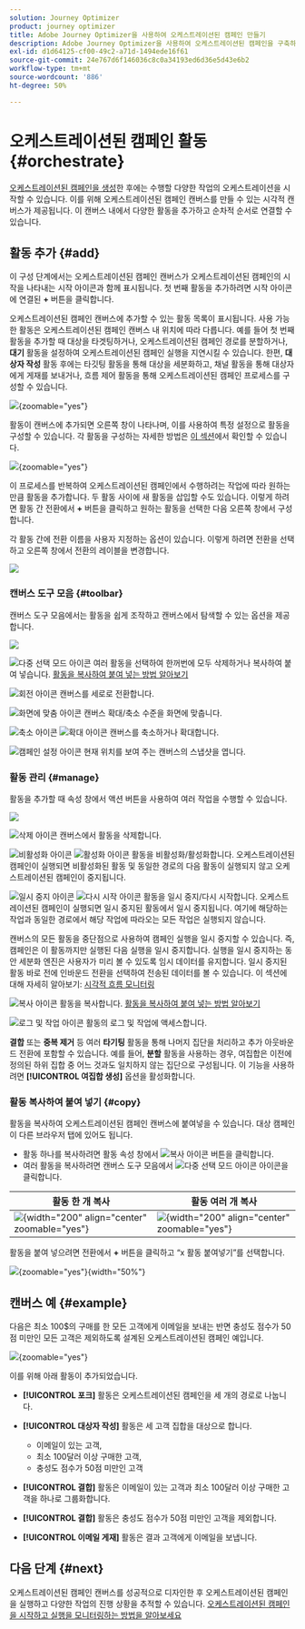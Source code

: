 ```yaml
---
solution: Journey Optimizer
product: journey optimizer
title: Adobe Journey Optimizer을 사용하여 오케스트레이션된 캠페인 만들기
description: Adobe Journey Optimizer을 사용하여 오케스트레이션된 캠페인을 구축하는 방법 알아보기
exl-id: d1d64125-cf00-49c2-a71d-1494ede16f61
source-git-commit: 24e767d6f146036c8c0a34193ed6d36e5d43e6b2
workflow-type: tm+mt
source-wordcount: '886'
ht-degree: 50%

---
```



# 오케스트레이션된 캠페인 활동 {#orchestrate}

[오케스트레이션된 캠페인을 생성](gs-campaign-creation.md)한 후에는 수행할 다양한 작업의 오케스트레이션을 시작할 수 있습니다. 이를 위해 오케스트레이션된 캠페인 캔버스를 만들 수 있는 시각적 캔버스가 제공됩니다. 이 캔버스 내에서 다양한 활동을 추가하고 순차적 순서로 연결할 수 있습니다.

## 활동 추가 {#add}

이 구성 단계에서는 오케스트레이션된 캠페인 캔버스가 오케스트레이션된 캠페인의 시작을 나타내는 시작 아이콘과 함께 표시됩니다. 첫 번째 활동을 추가하려면 시작 아이콘에 연결된 **+** 버튼을 클릭합니다.

오케스트레이션된 캠페인 캔버스에 추가할 수 있는 활동 목록이 표시됩니다. 사용 가능한 활동은 오케스트레이션된 캠페인 캔버스 내 위치에 따라 다릅니다. 예를 들어 첫 번째 활동을 추가할 때 대상을 타겟팅하거나, 오케스트레이션된 캠페인 경로를 분할하거나, **대기** 활동을 설정하여 오케스트레이션된 캠페인 실행을 지연시킬 수 있습니다. 한편, **대상자 작성** 활동 후에는 타깃팅 활동을 통해 대상을 세분화하고, 채널 활동을 통해 대상자에게 게재를 보내거나, 흐름 제어 활동을 통해 오케스트레이션된 캠페인 프로세스를 구성할 수 있습니다.

![](assets/orchestrated-start.png){zoomable="yes"}

활동이 캔버스에 추가되면 오른쪽 창이 나타나며, 이를 사용하여 특정 설정으로 활동을 구성할 수 있습니다. 각 활동을 구성하는 자세한 방법은 [이 섹션](activities/about-activities.md)에서 확인할 수 있습니다.

![](assets/orchestrated-configure-activities.png){zoomable="yes"}

이 프로세스를 반복하여 오케스트레이션된 캠페인에서 수행하려는 작업에 따라 원하는 만큼 활동을 추가합니다. 두 활동 사이에 새 활동을 삽입할 수도 있습니다. 이렇게 하려면 활동 간 전환에서 **+** 버튼을 클릭하고 원하는 활동을 선택한 다음 오른쪽 창에서 구성합니다.

각 활동 간에 전환 이름을 사용자 지정하는 옵션이 있습니다. 이렇게 하려면 전환을 선택하고 오른쪽 창에서 전환의 레이블을 변경합니다.

![](assets/canvas-transition.png)

### 캔버스 도구 모음 {#toolbar}

캔버스 도구 모음에서는 활동을 쉽게 조작하고 캔버스에서 탐색할 수 있는 옵션을 제공합니다.

![](assets/orchestrated-toolbar.png)

![다중 선택 모드 아이콘](assets/do-not-localize/canvas-multiple.svg) 여러 활동을 선택하여 한꺼번에 모두 삭제하거나 복사하여 붙여 넣습니다. [활동을 복사하여 붙여 넣는 방법 알아보기](#copy)

![회전 아이콘](assets/do-not-localize/canvas-rotate.svg) 캔버스를 세로로 전환합니다.

![화면에 맞춤 아이콘](assets/do-not-localize/canvas-fit.svg) 캔버스 확대/축소 수준을 화면에 맞춥니다.

![축소 아이콘](assets/do-not-localize/canvas-zoomout.svg) ![확대 아이콘](assets/do-not-localize/canvas-zoomin.svg) 캔버스를 축소하거나 확대합니다.

![캠페인 설정 아이콘](assets/do-not-localize/canvas-map.svg) 현재 위치를 보여 주는 캔버스의 스냅샷을 엽니다.

### 활동 관리 {#manage}

활동을 추가할 때 속성 창에서 액션 버튼을 사용하여 여러 작업을 수행할 수 있습니다.

![](assets/activity-action.png)

![삭제 아이콘](assets/do-not-localize/activity-delete.svg) 캔버스에서 활동을 삭제합니다.

![비활성화 아이콘](assets/do-not-localize/activity-disable.svg) ![활성화 아이콘](assets/do-not-localize/activity-enable.svg) 활동을 비활성화/활성화합니다. 오케스트레이션된 캠페인이 실행되면 비활성화된 활동 및 동일한 경로의 다음 활동이 실행되지 않고 오케스트레이션된 캠페인이 중지됩니다.

![일시 중지 아이콘](assets/do-not-localize/activity-pause.svg) ![다시 시작 아이콘](assets/do-not-localize/activity-resume.svg) 활동을 일시 중지/다시 시작합니다. 오케스트레이션된 캠페인이 실행되면 일시 중지된 활동에서 일시 중지됩니다. 여기에 해당하는 작업과 동일한 경로에서 해당 작업에 따라오는 모든 작업은 실행되지 않습니다.

캔버스의 모든 활동을 중단점으로 사용하여 캠페인 실행을 일시 중지할 수 있습니다. 즉, 캠페인은 이 활동까지만 실행된 다음 실행을 일시 중지합니다. 실행을 일시 중지하는 동안 세분화 엔진은 사용자가 미리 볼 수 있도록 임시 데이터를 유지합니다. 일시 중지된 활동 바로 전에 인바운드 전환을 선택하여 전송된 데이터를 볼 수 있습니다. 이 섹션에 대해 자세히 알아보기: [시각적 흐름 모니터링](../orchestrated/start-monitor-campaigns.md#flow)

![복사 아이콘](assets/do-not-localize/activity-copy.svg) 활동을 복사합니다. [활동을 복사하여 붙여 넣는 방법 알아보기](#copy)

![로그 및 작업 아이콘](assets/do-not-localize/activity-logs.svg) 활동의 로그 및 작업에 액세스합니다.

**결합** 또는 **중복 제거** 등 여러 **타기팅** 활동을 통해 나머지 집단을 처리하고 추가 아웃바운드 전환에 포함할 수 있습니다. 예를 들어, **분할** 활동을 사용하는 경우, 여집합은 이전에 정의된 하위 집합 중 어느 것과도 일치하지 않는 집단으로 구성됩니다. 이 기능을 사용하려면 **[!UICONTROL 여집합 생성]** 옵션을 활성화합니다.

### 활동 복사하여 붙여 넣기 {#copy}

활동을 복사하여 오케스트레이션된 캠페인 캔버스에 붙여넣을 수 있습니다. 대상 캠페인이 다른 브라우저 탭에 있어도 됩니다.

* 활동 하나를 복사하려면 활동 속성 창에서 ![복사 아이콘](assets/do-not-localize/activity-copy.svg) 버튼을 클릭합니다.
* 여러 활동을 복사하려면 캔버스 도구 모음에서 ![다중 선택 모드 아이콘](assets/do-not-localize/canvas-multiple.svg) 아이콘을 클릭합니다.

| 활동 한 개 복사 | 활동 여러 개 복사 |
|  ---  |  ---  |
| ![](assets/orchestrated-copy-1.png){width="200" align="center" zoomable="yes"} | ![](assets/orchestrated-copy-2.png){width="200" align="center" zoomable="yes"} |

활동을 붙여 넣으려면 전환에서 **+** 버튼을 클릭하고 “x 활동 붙여넣기”를 선택합니다.

![](assets/orchestrated-copy-3.png){zoomable="yes"}{width="50%"}

## 캔버스 예 {#example}

다음은 최소 100$의 구매를 한 모든 고객에게 이메일을 보내는 반면 충성도 점수가 50점 미만인 모든 고객은 제외하도록 설계된 오케스트레이션된 캠페인 예입니다.

![](assets/canvas-example-diagram.png){zoomable="yes"}

이를 위해 아래 활동이 추가되었습니다.

* **[!UICONTROL 포크]** 활동은 오케스트레이션된 캠페인을 세 개의 경로로 나눕니다.
* **[!UICONTROL 대상자 작성]** 활동은 세 고객 집합을 대상으로 합니다.

   * 이메일이 있는 고객,
   * 최소 100달러 이상 구매한 고객,
   * 충성도 점수가 50점 미만인 고객

* **[!UICONTROL 결합]** 활동은 이메일이 있는 고객과 최소 100달러 이상 구매한 고객을 하나로 그룹화합니다.
* **[!UICONTROL 결합]** 활동은 충성도 점수가 50점 미만인 고객을 제외합니다.
* **[!UICONTROL 이메일 게재]** 활동은 결과 고객에게 이메일을 보냅니다.

## 다음 단계 {#next}

오케스트레이션된 캠페인 캔버스를 성공적으로 디자인한 후 오케스트레이션된 캠페인을 실행하고 다양한 작업의 진행 상황을 추적할 수 있습니다. [오케스트레이션된 캠페인을 시작하고 실행을 모니터링하는 방법을 알아보세요](start-monitor-campaigns.md)
